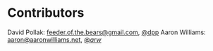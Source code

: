 # Contributors

David Pollak: feeder.of.the.bears@gmail.com, [@dpp](http://twitter.com/dpp)
Aaron Williams: aaron@aaronwilliams.net, [@_arw_](http://twitter.com/_arw_)

